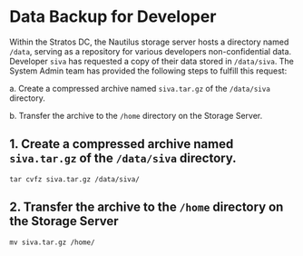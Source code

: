 # Data Backup for Developer
Within the Stratos DC, the Nautilus storage server hosts a directory named `/data`, serving as a repository for various developers non-confidential data. Developer `siva` has requested a copy of their data stored in `/data/siva`. The System Admin team has provided the following steps to fulfill this request:

a. Create a compressed archive named `siva.tar.gz` of the `/data/siva` directory.

b. Transfer the archive to the `/home` directory on the Storage Server.

## 1. Create a compressed archive named `siva.tar.gz` of the `/data/siva` directory.
`tar cvfz siva.tar.gz /data/siva/`

## 2. Transfer the archive to the `/home` directory on the Storage Server
`mv siva.tar.gz /home/`